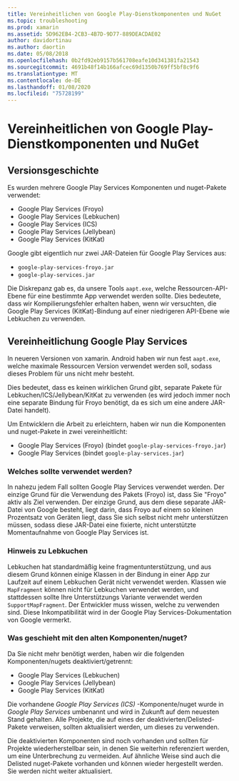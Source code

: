 ```yaml
---
title: Vereinheitlichen von Google Play-Dienstkomponenten und NuGet
ms.topic: troubleshooting
ms.prod: xamarin
ms.assetid: 5D962EB4-2CB3-4B7D-9D77-889DEACDAE02
author: davidortinau
ms.author: daortin
ms.date: 05/08/2018
ms.openlocfilehash: 0b2fd92eb9157b561708eafe10d341381fa21543
ms.sourcegitcommit: 4691b48f14b166afcec69d1350b769ff5bf8c9f6
ms.translationtype: MT
ms.contentlocale: de-DE
ms.lasthandoff: 01/08/2020
ms.locfileid: "75728199"
---
```

# <a name="unifying-google-play-services-components-and-nuget"></a>Vereinheitlichen von Google Play-Dienstkomponenten und NuGet

## <a name="history"></a>Versionsgeschichte

Es wurden mehrere Google Play Services Komponenten und nuget-Pakete verwendet:

- Google Play Services (Froyo)
- Google Play Services (Lebkuchen)
- Google Play Services (ICS)
- Google Play Services (Jellybean)
- Google Play Services (KitKat)

Google gibt eigentlich nur zwei JAR-Dateien für Google Play Services aus:

- `google-play-services-froyo.jar`
- `google-play-services.jar`

Die Diskrepanz gab es, da unsere Tools `aapt.exe`, welche Ressourcen-API-Ebene für eine bestimmte App verwendet werden sollte. Dies bedeutete, dass wir Kompilierungsfehler erhalten haben, wenn wir versuchten, die Google Play Services (KitKat)-Bindung auf einer niedrigeren API-Ebene wie Lebkuchen zu verwenden.

## <a name="unifying-google-play-services"></a>Vereinheitlichung Google Play Services

In neueren Versionen von xamarin. Android haben wir nun fest `aapt.exe`, welche maximale Ressourcen Version verwendet werden soll, sodass dieses Problem für uns nicht mehr besteht.

Dies bedeutet, dass es keinen wirklichen Grund gibt, separate Pakete für Lebkuchen/ICS/Jellybean/KitKat zu verwenden (es wird jedoch immer noch eine separate Bindung für Froyo benötigt, da es sich um eine andere JAR-Datei handelt).

Um Entwicklern die Arbeit zu erleichtern, haben wir nun die Komponenten und nuget-Pakete in zwei vereinheitlicht:

- Google Play Services (Froyo) (bindet `google-play-services-froyo.jar`)
- Google Play Services (bindet `google-play-services.jar`)

### <a name="which-one-should-be-used"></a>Welches sollte verwendet werden?

In nahezu jedem Fall sollten Google Play Services verwendet werden. Der einzige Grund für die Verwendung des Pakets (Froyo) ist, dass Sie "Froyo" aktiv als Ziel verwenden. Der einzige Grund, aus dem diese separate JAR-Datei von Google besteht, liegt darin, dass Froyo auf einem so kleinen Prozentsatz von Geräten liegt, dass Sie sich selbst nicht mehr unterstützen müssen, sodass diese JAR-Datei eine fixierte, nicht unterstützte Momentaufnahme von Google Play Services ist.

### <a name="note-about-gingerbread"></a>Hinweis zu Lebkuchen

Lebkuchen hat standardmäßig keine fragmentunterstützung, und aus diesem Grund können einige Klassen in der Bindung in einer App zur Laufzeit auf einem Lebkuchen Gerät nicht verwendet werden. Klassen wie `MapFragment` können nicht für Lebkuchen verwendet werden, und stattdessen sollte Ihre Unterstützungs Variante verwendet werden `SupportMapFragment`. Der Entwickler muss wissen, welche zu verwenden sind. Diese Inkompatibilität wird in der Google Play Services-Dokumentation von Google vermerkt.

### <a name="what-happens-to-the-old-componentsnugets"></a>Was geschieht mit den alten Komponenten/nuget?

Da Sie nicht mehr benötigt werden, haben wir die folgenden Komponenten/nugets deaktiviert/getrennt:

- Google Play Services (Lebkuchen)
- Google Play Services (Jellybean)
- Google Play Services (KitKat)

Die vorhandene _Google Play Services (ICS)_ -Komponente/nuget wurde in _Google Play Services_ umbenannt und wird in Zukunft auf dem neuesten Stand gehalten. Alle Projekte, die auf eines der deaktivierten/Delisted-Pakete verweisen, sollten aktualisiert werden, um dieses zu verwenden.

Die deaktivierten Komponenten sind noch vorhanden und sollten für Projekte wiederherstellbar sein, in denen Sie weiterhin referenziert werden, um eine Unterbrechung zu vermeiden. Auf ähnliche Weise sind auch die Delisted nuget-Pakete vorhanden und können wieder hergestellt werden. Sie werden nicht weiter aktualisiert.
